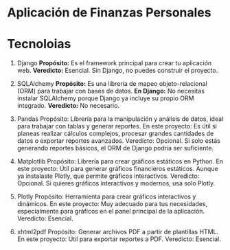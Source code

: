 #   Aplicación de Finanzas Personales


#   Tecnoloias
1. Django
**Propósito:** Es el framework principal para crear tu aplicación web.
**Veredicto:** Esencial. Sin Django, no puedes construir el proyecto.

2. SQLAlchemy
**Propósito:** Es una librería de mapeo objeto-relacional (ORM) para trabajar con bases de datos.
**En Django:** No necesitas instalar SQLAlchemy porque Django ya incluye su propio ORM integrado.
**Veredicto:** No necesario. 

3. Pandas
Propósito: Librería para la manipulación y análisis de datos, ideal para trabajar con tablas y generar reportes.
En este proyecto: Es útil si planeas realizar cálculos complejos, procesar grandes cantidades de datos o exportar reportes avanzados.
Veredicto: Opcional. Si solo estás generando reportes básicos, el ORM de Django podría ser suficiente.

4. Matplotlib
Propósito: Librería para crear gráficos estáticos en Python.
En este proyecto: Útil para generar gráficos financieros estáticos. Aunque ya instalaste Plotly, que permite gráficos interactivos.
Veredicto: Opcional. Si quieres gráficos interactivos y modernos, usa solo Plotly.

5. Plotly
Propósito: Herramienta para crear gráficos interactivos y dinámicos.
En este proyecto: Muy adecuado para tus necesidades, especialmente para gráficos en el panel principal de la aplicación.
Veredicto: Esencial.

6. xhtml2pdf
Propósito: Generar archivos PDF a partir de plantillas HTML.
En este proyecto: Útil para exportar reportes a PDF.
Veredicto: Esencial.
